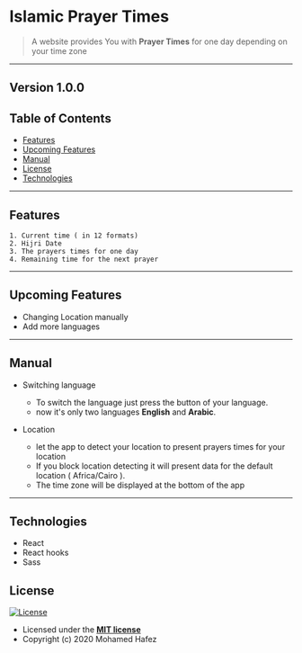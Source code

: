 # Islamic Prayer Times

> A website provides You with **Prayer Times**  for one day depending on your time zone

---
 **Version 1.0.0**
---
## Table of Contents
- [Features](#features)
- [Upcoming Features](#upcoming-features)
- [Manual](#manual)
- [License](#license)
- [Technologies](#technologies)
---

## Features
	1. Current time ( in 12 formats)
	2. Hijri Date
	3. The prayers times for one day
	4. Remaining time for the next prayer

---
## Upcoming Features
  - Changing Location manually
  - Add more languages

---
## Manual
 - Switching language
	- To switch the language just press the button of your language.
	- now it's only two languages **English** and **Arabic**.

 - Location
	 - let the app to detect your location to present prayers times for your location
	 -  If you block location detecting it will present data for the default location ( Africa/Cairo ).
	 - The time zone will be displayed at the bottom of the app
---

## Technologies
  - React
  - React hooks
  - Sass

## License
[![License](http://img.shields.io/:license-mit-blue.svg?style=flat-square)](http://badges.mit-license.org)

- Licensed under the **[MIT license](LICENSE)**
- Copyright (c) 2020 Mohamed Hafez
